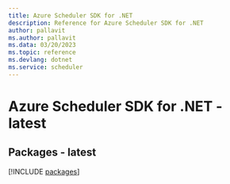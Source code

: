 ```yaml
---
title: Azure Scheduler SDK for .NET
description: Reference for Azure Scheduler SDK for .NET
author: pallavit
ms.author: pallavit
ms.data: 03/20/2023
ms.topic: reference
ms.devlang: dotnet
ms.service: scheduler
---
```

# Azure Scheduler SDK for .NET - latest
## Packages - latest
[!INCLUDE [packages](scheduler-index.md)]